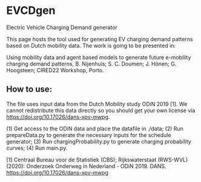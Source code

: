 # EVCDgen
Electric Vehicle Charging Demand generator

This page hosts the tool used for generating EV charging demand patterns based on Dutch mobility data. The work is going to be presented in:

Using mobility data and agent based models to generate future e-mobility charging demand patterns, B. Nijenhuis; S. C. Doumen; J. Hönen; G. Hoogsteen; CIRED22 Workshop, Porto.


## How to use:
The file uses input data from the Dutch Mobility study ODiN 2019 [1]. We cannot redistribute this data directly so you should get your own license via https://doi.org/10.17026/dans-xpv-mwpg.

(1) Get access to the ODiN data and place the datafile in ./data;
(2) Run prepareData.py to generate the necessary inputs for the schedule generator;
(3) Run chargingProbability.py to generate charging probability curves;
(4) Run main.py.

[1] Centraal Bureau voor de Statistiek (CBS); Rijkswaterstaat (RWS-WVL) (2020): Onderzoek Onderweg in Nederland - ODiN 2019. DANS. https://doi.org/10.17026/dans-xpv-mwpg

